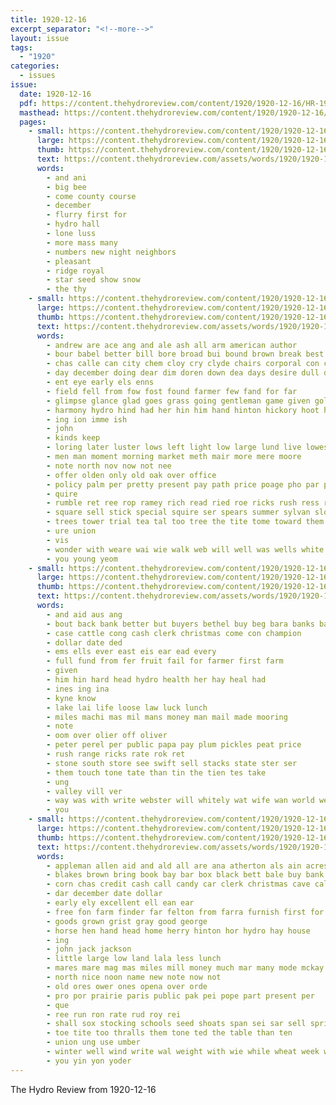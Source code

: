 ```yaml
---
title: 1920-12-16
excerpt_separator: "<!--more-->"
layout: issue
tags:
  - "1920"
categories:
  - issues
issue:
  date: 1920-12-16
  pdf: https://content.thehydroreview.com/content/1920/1920-12-16/HR-1920-12-16.pdf
  masthead: https://content.thehydroreview.com/content/1920/1920-12-16/masthead/HR-1920-12-16.jpg
  pages:
    - small: https://content.thehydroreview.com/content/1920/1920-12-16/small/HR-1920-12-16-01.jpg
      large: https://content.thehydroreview.com/content/1920/1920-12-16/large/HR-1920-12-16-01.jpg
      thumb: https://content.thehydroreview.com/content/1920/1920-12-16/thumbnails/HR-1920-12-16-01.jpg
      text: https://content.thehydroreview.com/assets/words/1920/1920-12-16/HR-1920-12-16-01.txt
      words:
        - and ani
        - big bee
        - come county course
        - december
        - flurry first for
        - hydro hall
        - lone luss
        - more mass many
        - numbers new night neighbors
        - pleasant
        - ridge royal
        - star seed show snow
        - the thy
    - small: https://content.thehydroreview.com/content/1920/1920-12-16/small/HR-1920-12-16-02.jpg
      large: https://content.thehydroreview.com/content/1920/1920-12-16/large/HR-1920-12-16-02.jpg
      thumb: https://content.thehydroreview.com/content/1920/1920-12-16/thumbnails/HR-1920-12-16-02.jpg
      text: https://content.thehydroreview.com/assets/words/1920/1920-12-16/HR-1920-12-16-02.txt
      words:
        - andrew are ace ang and ale ash all arm american author
        - bour babel better bill bore broad bui bound brown break best bank
        - chas calle can city chem cloy cry clyde chairs corporal con cappy cee curb col cash call
        - day december doing dear dim doren down dea days desire dull drilling drew driver dry
        - ent eye early els enns
        - field fell from fow fost found farmer few fand for far
        - glimpse glance glad goes grass going gentleman game given golden gordon grain
        - harmony hydro hind had her hin him hand hinton hickory hoot heart hal hess handle hed horn hor hout
        - ing ion imme ish
        - john
        - kinds keep
        - loring later luster lows left light low large lund live lowes
        - men man moment morning market meth mair more mere moore
        - note north nov now not nee
        - offer olden only old oak over office
        - policy palm per pretty present pay path price poage pho par pleas packard
        - quire
        - rumble ret ree rop ramey rich read ried roe ricks rush ress rising renew rear
        - square sell stick special squire ser spears summer sylvan slow stuart suit silos saw see sica sen seeds show seen sho sin sarber second sales store silver scott slight surgeon still sor she
        - trees tower trial tea tal too tree the tite tome toward them tay trail thet tor trude tat tool
        - ure union
        - vis
        - wonder with weare wai wie walk web will well was wells white webster wes want why waste
        - you young yeom
    - small: https://content.thehydroreview.com/content/1920/1920-12-16/small/HR-1920-12-16-03.jpg
      large: https://content.thehydroreview.com/content/1920/1920-12-16/large/HR-1920-12-16-03.jpg
      thumb: https://content.thehydroreview.com/content/1920/1920-12-16/thumbnails/HR-1920-12-16-03.jpg
      text: https://content.thehydroreview.com/assets/words/1920/1920-12-16/HR-1920-12-16-03.txt
      words:
        - and aid aus ang
        - bout back bank better but buyers bethel buy beg bara banks bales beans bin
        - case cattle cong cash clerk christmas come con champion
        - dollar date ded
        - ems ells ever east eis ear ead every
        - full fund from fer fruit fail for farmer first farm
        - given
        - him hin hard head hydro health her hay heal had
        - ines ing ina
        - kyne know
        - lake lai life loose law luck lunch
        - miles machi mas mil mans money man mail made mooring
        - note
        - oom over olier off oliver
        - peter perel per public papa pay plum pickles peat price
        - rush range ricks rate rok ret
        - stone south store see swift sell stacks state ster ser
        - them touch tone tate than tin the tien tes take
        - ung
        - valley vill ver
        - way was with write webster will whitely wat wife wan world west
        - you
    - small: https://content.thehydroreview.com/content/1920/1920-12-16/small/HR-1920-12-16-04.jpg
      large: https://content.thehydroreview.com/content/1920/1920-12-16/large/HR-1920-12-16-04.jpg
      thumb: https://content.thehydroreview.com/content/1920/1920-12-16/thumbnails/HR-1920-12-16-04.jpg
      text: https://content.thehydroreview.com/assets/words/1920/1920-12-16/HR-1920-12-16-04.txt
      words:
        - appleman allen aid and ald all are ana atherton als ain acres ask
        - blakes brown bring book bay bar box black bett bale buy bank bac bot
        - corn chas credit cash call candy car clerk christmas cave calli candies
        - dar december date dollar
        - early ely excellent ell ean ear
        - free fon farm finder far felton from farra furnish first for ford
        - goods grown grist gray good george
        - horse hen hand head home herry hinton hor hydro hay house
        - ing
        - john jack jackson
        - little large low land lala less lunch
        - mares mare mag mas miles mill money much mar many mode mckay mule
        - north nice noon name new note now not
        - old ores ower ones opena over orde
        - pro por prairie paris public pak pei pope part present per
        - que
        - ree run ron rate rud roy rei
        - shall sox stocking schools seed shoats span sei sar sell spring south store sae swan save state sale
        - toe tite too thralls them tone ted the table than ten
        - union ung use umber
        - winter well wind write wal weight with wie while wheat week weak want wat west will
        - you yin yon yoder
---
```


The Hydro Review from 1920-12-16

<!--more-->

